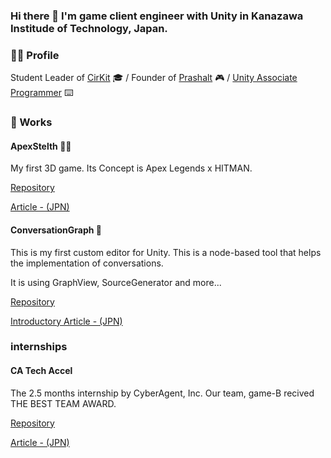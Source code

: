 ### Hi there 👋 I'm game client engineer with Unity in Kanazawa Institude of Technology, Japan.

### 🏃‍♂️ Profile
Student Leader of [CirKit](https://twitter.com/CirKit_CO) 🎓 / Founder of [Prashalt](https://twitter.com/PrashaltGame) 🎮 / [Unity Associate Programmer](https://www.credly.com/badges/fc4028af-74a0-4035-8144-a0f62485eb86/public_url) ⌨️

### 🔭 Works
#### ApexStelth 🥷🏾
My first 3D game. Its Concept is Apex Legends x HITMAN.

[Repository](https://github.com/AtsuAtsu0120/ApexStelth)

[Article - (JPN)](https://qiita.com/AtsuAtsu0120/items/e7e51b9c1925d5101e0d)

#### ConversationGraph 💬
This is my first custom editor for Unity.
This is a node-based tool that helps the implementation of conversations.

It is using GraphView, SourceGenerator and more...

[Repository](https://github.com/PrashaltGames/Unity-ConversationGraph)

[Introductory Article - (JPN)](https://qiita.com/AtsuAtsu0120/items/58bd717d3acbec631c87)

### internships
#### CA Tech Accel
The 2.5 months internship by CyberAgent, Inc.
Our team, game-B recived THE BEST TEAM AWARD. 

[Repository](https://github.com/AtsuAtsu0120/AtsuAtsu0120-Tech-Accel_2023-2024)

[Article - (JPN)](https://qiita.com/AtsuAtsu0120/items/534fefc8fd0b5b3c70c1)

<!--
**AtsuAtsu0120/AtsuAtsu0120** is a ✨ _special_ ✨ repository because its `README.md` (this file) appears on your GitHub profile.

Here are some ideas to get you started:

- 🔭 I’m currently working on ...
- 🌱 I’m currently learning ...
- 👯 I’m looking to collaborate on ...
- 🤔 I’m looking for help with ...
- 💬 Ask me about ...
- 📫 How to reach me: ...
- 😄 Pronouns: ...
- ⚡ Fun fact: ...
-->
